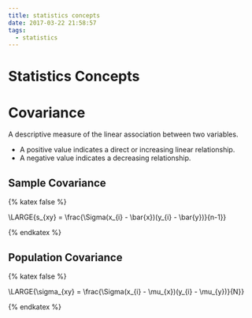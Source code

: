 ```yaml
---
title: statistics concepts
date: 2017-03-22 21:58:57
tags:
  - statistics
---
```


# Statistics Concepts

# Covariance

A descriptive measure of the linear association between two variables.

- A positive value indicates a direct or increasing linear relationship.
- A negative value indicates a decreasing relationship.

## Sample Covariance


{% katex false %}

\LARGE{s_{xy} = \frac{\Sigma(x_{i} - \bar{x})(y_{i} - \bar{y})}{n-1}}

{% endkatex %}

## Population Covariance

{% katex false %}

\LARGE{\sigma_{xy} = \frac{\Sigma(x_{i} - \mu_{x})(y_{i} - \mu_{y})}{N}}

{% endkatex %}
